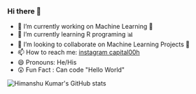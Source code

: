 ### Hi there 👋






- 🔭 I’m currently working on Machine Learning 🦾
- 🌱 I’m currently learning R programing 📊
- 👯 I’m looking to collaborate on Machine Learning Projects 🚧
- 📫 How to reach me:  [instagram capital00h](https://www.instagram.com/capital00h/)
- 😄 Pronouns: He/His
- 😲 Fun Fact : Can code "Hello World"

![Himanshu Kumar's GitHub stats](https://github-readme-stats.vercel.app/api?username=capital00h&show_icons=true&theme=midnight-purple)



